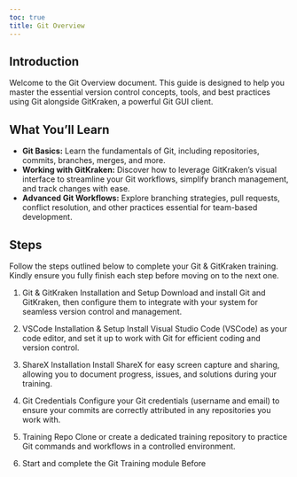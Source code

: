 ```yaml
---
toc: true
title: Git Overview
---
```


## Introduction
Welcome to the Git Overview document. This guide is designed to help you master the essential version control concepts, tools, and best practices using Git alongside GitKraken, a powerful Git GUI client.

## What You’ll Learn
 - **Git Basics:** Learn the fundamentals of Git, including repositories, commits, branches, merges, and more.
 - **Working with GitKraken:** Discover how to leverage GitKraken’s visual interface to streamline your Git workflows, simplify branch management, and track changes with ease.
 - **Advanced Git Workflows:** Explore branching strategies, pull requests, conflict resolution, and other practices essential for team-based development.

## Steps
Follow the steps outlined below to complete your Git & GitKraken training. Kindly ensure you fully finish each step before moving on to the next one.

1. Git & GitKraken Installation and Setup
Download and install Git and GitKraken, then configure them to integrate with your system for seamless version control and management.

2. VSCode Installation & Setup
Install Visual Studio Code (VSCode) as your code editor, and set it up to work with Git for efficient coding and version control.

3. ShareX Installation
Install ShareX for easy screen capture and sharing, allowing you to document progress, issues, and solutions during your training.

4. Git Credentials
Configure your Git credentials (username and email) to ensure your commits are correctly attributed in any repositories you work with.

5. Training Repo
Clone or create a dedicated training repository to practice Git commands and workflows in a controlled environment.

6. Start and complete the Git Training module
Before 